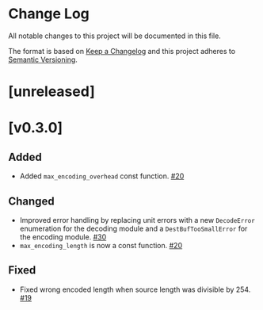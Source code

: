 Change Log
=======

All notable changes to this project will be documented in this file.

The format is based on [Keep a Changelog](http://keepachangelog.com/)
and this project adheres to [Semantic Versioning](http://semver.org/).

# [unreleased]

# [v0.3.0]

## Added

- Added `max_encoding_overhead` const function.
  [#20](https://github.com/jamesmunns/cobs.rs/pull/20)

## Changed

- Improved error handling by replacing unit errors with a new `DecodeError` enumeration for
  the decoding module and a `DestBufTooSmallError` for the encoding module.
  [#30](https://github.com/jamesmunns/cobs.rs/pull/30)
- `max_encoding_length` is now a const function. [#20](https://github.com/jamesmunns/cobs.rs/pull/20)

## Fixed

- Fixed wrong encoded length when source length was divisible by 254.
  [#19](https://github.com/jamesmunns/cobs.rs/issues/19)
